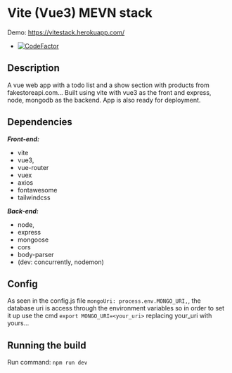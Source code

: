 # Vite (Vue3) MEVN stack
Demo: https://vitestack.herokuapp.com/
- [![CodeFactor](https://www.codefactor.io/repository/github/y-essine/vite-stack/badge)](https://www.codefactor.io/repository/github/y-essine/vite-stack)
## Description
A vue web app with a todo list and a show section with products from fakestoreapi.com...
Built using vite with vue3 as the front and express, node, mongodb as the backend.
App is also ready for deployment.

## Dependencies
 ***Front-end:***
- vite 
- vue3, 
- vue-router
- vuex
- axios
- fontawesome
- tailwindcss

***Back-end:***
- node, 
- express
- mongoose
- cors
- body-parser 
- (dev: concurrently, nodemon)

## Config
As seen in the config.js file `mongoUri: process.env.MONGO_URI,`, the database uri is access through the environment variables so in order to set it up 
use the cmd `export MONGO_URI=<your_uri>` replacing your_uri with yours...

## Running the build
Run command: `npm run dev`

